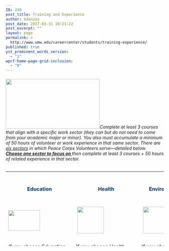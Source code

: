 ```yaml
---
ID: 240
post_title: Training and Experience
author: kdanzey
post_date: 2017-03-31 18:21:22
post_excerpt: ""
layout: page
permalink: >
  http://www.umw.edu/careercenter/students/training-experience/
published: true
yst_prominent_words_version:
  - "1"
wpcf-home-page-grid-inclusion:
  - "0"
---
```

<h6><a href="https://www.peacecorps.gov/volunteer/university-programs/peace-corps-prep/"><img class="alignnone size-medium wp-image-235" src="http://www.umw.edu/careercenter/wp-content/uploads/sites/41/2017/03/PeaceCorpsPrep-1-300x159.jpg" alt="" width="300" height="159" /></a>Complete at least 3 courses that align with a specific work sector (they can but do not need to come from your academic major or minor). You also must accumulate a minimum of 50 hours of volunteer or work experience in that same sector. There are <u>six sectors</u> in which Peace Corps Volunteers serve—detailed below. <b><u>Choose one sector to focus on </u></b>then complete at least 3 courses + 50 hours of related experience in that sector.</h6>
<table style="height: 238px" width="1653">
<tbody>
<tr>
<td style="text-align: center" width="116">
<h4><strong><span style="color: #003366">Education</span></strong></h4>
</td>
<td style="text-align: center" width="101">
<h4><strong><span style="color: #003366"> Health</span></strong></h4>
</td>
<td style="text-align: center" width="101">
<h4><strong><span style="color: #003366"> Environment</span></strong></h4>
</td>
<td style="text-align: center" width="101">
<h4><strong><span style="color: #003366">Agriculture</span></strong></h4>
</td>
<td style="text-align: center" width="101">
<h4><span style="color: #003366"><strong>Youth in Development</strong></span></h4>
</td>
<td style="text-align: center" width="101">
<h4><span style="color: #003366"><strong>Community Economic Development</strong></span></h4>
</td>
</tr>
<tr>
<td width="116"><img class="size-full wp-image-248 aligncenter" src="http://www.umw.edu/careercenter/wp-content/uploads/sites/41/2017/03/R1.png" alt="" width="101" height="66" /></td>
<td width="101"> <img class="size-full wp-image-250 aligncenter" src="http://www.umw.edu/careercenter/wp-content/uploads/sites/41/2017/03/R3.png" alt="" width="85" height="85" /></td>
<td width="101"> <img class="size-full wp-image-252 aligncenter" src="http://www.umw.edu/careercenter/wp-content/uploads/sites/41/2017/03/R5.png" alt="" width="85" height="85" /></td>
<td width="101"> <img class="size-full wp-image-249 aligncenter" src="http://www.umw.edu/careercenter/wp-content/uploads/sites/41/2017/03/R2.png" alt="" width="85" height="85" /></td>
<td width="101"> <img class="size-full wp-image-251 aligncenter" src="http://www.umw.edu/careercenter/wp-content/uploads/sites/41/2017/03/R4.png" alt="" width="85" height="85" /></td>
<td width="101"> <img class="size-full wp-image-253 aligncenter" src="http://www.umw.edu/careercenter/wp-content/uploads/sites/41/2017/03/R6.png" alt="" width="85" height="85" /></td>
</tr>
<tr>
<td style="vertical-align: top">
<h6 style="text-align: left"><i><u>If you choose Education, take 3 courses from one of the following areas</u></i><i>:</i></h6>
<h6>Education</h6>
<h6> English</h6>
<h6> Linguistics</h6>
<h6> Computer Science</h6>
<h6>Chemistry</h6>
<h5><i><u>Recommended courses</u></i><i>:
</i></h5>
<ul>
 	<li>
<h6><u>EDUC 371 &amp; 373 – Language Development and Literacy Instruction (Primary/Intermediate)</u></h6>
</li>
 	<li>
<h6><u>EDUC 454 – The Teaching of Foreign Language</u></h6>
</li>
 	<li>
<h6><u>EDUC 455 – The Teaching of Mathematics and Computer Science</u></h6>
</li>
 	<li>
<h6><u>EDUC 458 – The Teaching of Sciences</u></h6>
</li>
 	<li>
<h6><u>ENGL 399 – Community Service Learning</u></h6>
</li>
 	<li>
<h6><u>LING 101 – Introduction to Linguistics</u></h6>
</li>
 	<li>
<h6><u>LING 301 – Introduction to Psycholinguistics</u></h6>
</li>
 	<li>
<h6><u>LING 302 – Introduction to Sociolinguistics and Anthropological   Linguistics</u></h6>
</li>
 	<li>
<h6><u>CPSC 310 – Computer Information Systems</u></h6>
</li>
 	<li>
<h6><u>CPSC 420 – Modeling and Simulation</u></h6>
</li>
 	<li>
<h6><u>CHEM 105 &amp; 106 – Chemistry and Society with Laboratory</u></h6>
</li>
 	<li>
<h6><u>CHEM 493 – Chemical Outreach</u></h6>
</li>
</ul>
<h5><i></i><i><u>And build 50 hours of </u></i><b><i><u>related </u></i></b><i><u>field experience through an activity such as</u></i><i>:</i></h5>
<ul>
 	<li>
<h6>Participating in one or more of several regional service opportunities such as (1) local programs for underserved populations at Stafford Junction, Heritage Park, or Bragg Hill, or (2) Catholic Charities Refugee Services.</h6>
</li>
 	<li>
<h6>Completing an internship at one of the many organizations and agencies in the Greater Fredericksburg region such as (1) Bundle of Joy Child Development, (2) the Virginia Museum of Fine Arts, (3) the Smithsonian National Education Outreach program, (4) or completing a supervised practicum experience through the College of Education.</h6>
</li>
 	<li>
<h6>Participating in a UMW Abroad program such as (1) Academic Latinoamericana – Quito, Ecuador, (2) CIEE Dakar, Senegal, (3) CIEE Gaborone, Botswana, or (4) Sol Education Abroad – Heredia, Costa Rica.</h6>
</li>
 	<li>
<h6>Teaching in one of these or a similar form: in a classroom, with a community outreach organization, or in a formal tutoring capacity.</h6>
</li>
 	<li>
<h6>The subject of the teaching may be English as a Foreign/Second Language, special education, drama, or a STEM subject.</h6>
</li>
</ul>
</td>
<td style="vertical-align: top">
<h6><i><u>If you choose Health, take three courses from one of the following areas</u></i><i>:</i></h6>
<h6>Biology</h6>
<h6>Economics</h6>
<h6>Sociology</h6>
<h6>Nursing</h6>
<h5><i><u>Recommended courses:</u></i></h5>
<ul>
 	<li>
<h6><i><u>BIOL 384 – Human Anatomy </u></i></h6>
</li>
 	<li>
<h6><i><u>BIOL 385 – Human Physiology</u></i></h6>
</li>
 	<li>
<h6><i><u>BIOL 391 – Immunology</u></i></h6>
</li>
 	<li>
<h6><i><u>BIOL 440 – Biology of Cancer</u></i></h6>
</li>
 	<li>
<h6><i><u>ECON 332 – Economics of Health</u></i></h6>
</li>
 	<li>
<h6><i><u>SOCG 320 – Food Justice</u></i></h6>
</li>
 	<li>
<h6><i><u>SOCG 334 – Medical Sociology</u></i></h6>
</li>
 	<li>
<h6><i><u>SOCG 335 – Global Perspectives on Health and Illness</u></i></h6>
</li>
</ul>
<h5 class="wysiwyg-text-align-left"><u> </u><i><u>And build 50 hours of </u></i><b><i><u>related </u></i></b><i><u>field experience through an activity such as</u></i><i>:</i></h5>
<ul>
 	<li>
<h6>Volunteer or work experience in such areas as HIV/AIDS outreach, hospice, family   planning counseling, emergency medical technician (EMT) or CPR teaching/certification, maternal health, and hands-­‐on caregiving in a hospital, clinic, or lab technician setting</h6>
</li>
 	<li>
<h6>Counseling or teaching in health subjects</h6>
</li>
 	<li>
<h6>Working as a resident advisor in a dormitory, as a peer nutritionist, or as a sexually transmitted infections counselor</h6>
</li>
 	<li>
<h6>Significant experience in mechanical repairs, construction, carpentry, masonry, plumbing, hydrology, or set design</h6>
</li>
 	<li>
<h6>Participating in regional service opportunities such as those at (1) the Moss Free Clinic, Mary Washington Hospital, or the Spotsylvania Medical Center, (2) Fredericksburg Area HIV/AIDS Support Services (FAHASS), or serving as a volunteer EMT at a local Fire and Rescue Unit.</h6>
</li>
 	<li>
<h6>Completing an internship at one of the many organizations and agencies in the Greater Fredericksburg region such as (1) the Virginia Department of Health, (2) Community of Hope, (3) the U.S. Department of Health and Human Services.</h6>
</li>
 	<li>
<h6>Participating in a UMW Abroad Program such as (1) CIEE Dakar, Senegal, (2) CIEE Monteverde, Costa Rica, (3) CIEE Gaborone, Botswana, (4) KEI Bangkok, Thailand, (5) SIT China: Community Health and Traditional Chinese Medicine, (6) SIT Jordan: Refugees, Health and Humanitarian Action, or (7) SIT Madagascar: Traditional Medicine and Healthcare Systems.</h6>
</li>
</ul>
</td>
<td style="vertical-align: top">
<h6><em><u>If you choose Environment, take three courses from one of the following areas</u></em><em>:</em></h6>
<h6>Biology</h6>
<h6>Economics</h6>
<h6>Earth and Environmental Science</h6>
<h6>Geology</h6>
<h6>Philosophy</h6>
<h6>Sociology</h6>
<h5><em><u>Recommended courses</u></em><em>:</em></h5>
<ul>
 	<li>
<h6><em><u>BIOL 231 – Botany</u></em></h6>
</li>
 	<li>
<h6><em><u>BIOL 424 – Tropical Ecology</u></em></h6>
</li>
 	<li>
<h6><em><u>BIOL 428 – Conservation Biology</u></em></h6>
</li>
 	<li>
<h6><em><u>ECON 331 – Environmental and Resource Economics</u></em></h6>
</li>
 	<li>
<h6><em><u>ECON 351 – Poverty, Affluence, and Equality</u></em></h6>
</li>
 	<li>
<h6><em><u>EESC 230 – Global Environmental Problems</u></em></h6>
</li>
 	<li>
<h6><em><u>EESC 240 – Field Methods in Environmental Science and Geology</u></em></h6>
</li>
 	<li>
<h6><em><u>EESC 322 – Aquatic Ecology</u></em></h6>
</li>
 	<li>
<h6><em><u>EESC 325 – Environmental Geochemistry</u></em></h6>
</li>
 	<li>
<h6><em><u>EESC 326 – Pollution Prevention Planning</u></em></h6>
</li>
 	<li>
<h6><em><u>EESC 340 – Energy Resources and Technology</u></em></h6>
</li>
 	<li>
<h6><em><u>PHIL 330 – Environmental Ethics</u></em></h6>
</li>
 	<li>
<h6><em><u>PHIL 430 – Ethics, Environment, and Sustainability</u></em></h6>
</li>
 	<li>
<h6><em><u>SOCG 354 – Environmental Sociology</u></em></h6>
</li>
</ul>
<h5><u> </u><em><u>And build 50 hours of <strong>related </strong>field experience through an activity such as</u></em><em>:</em></h5>
<ul>
 	<li>
<h6>Educating the public on environmental or conservation issues, or working on environmental campaigns</h6>
</li>
 	<li>
<h6>Conducting biological surveys of plants or animals</h6>
</li>
 	<li>
<h6>Investigating an environmental issue through an independent research project</h6>
</li>
 	<li>
<h6>Gardening, farming, nursery management, organic or low-­‐input vegetable production, or landscaping</h6>
</li>
 	<li>
<h6>Providing technical assistance and training in natural resource management</h6>
</li>
 	<li>
<h6>Participating in regional service opportunities such as (1) Friends of the Rappahannock,(2) Downtown Greens, and (3) campus sustainability projects coordinated by the President’s Council for Sustainability.</h6>
</li>
</ul>
<ul>
 	<li>
<h6>Completing an internship at one of the many organizations and agencies in the Greater Fredericksburg region such as (1) Environment Virginia, (2) Northern Virginia Soil andWater Conservation District, (3) Lake Anna State Park, (4) Friends of the Rappahannock,(5) Tree Fredericksburg, (6) The Sierra Club.</h6>
</li>
</ul>
<ul>
 	<li>
<h6>Participating in a UMW Abroad Program such as (1) CIEE Dakar, Senegal, (2) CIEE Gaborone, Botswana, (3) IES Galapagos Islands, Ecuador, (4) KEI Bangkok, Thailand, (5) SIT Ecuador: Comparative Ecology and Conservation, (6) SIT Madagascar: Biodiversity and Natural Resource Management, (7) SIT Mongolia: Geopolitics and the Environment,(8) SIT Panama: Tropical Ecology, Marine Ecosystems, &amp; Biodiversity Conservation, (9) SIT Panama: Tropical Ecology, Marine Ecosystems, and Biodiversity Conservation, (10), SIT Tanzania-­‐Zanzibar: Coastal Ecology &amp; Natural Resource Management, or (11) SIT Tanzania: Wildlife Conservation and Political Ecology.</h6>
</li>
</ul>
</td>
<td style="vertical-align: top">
<h6><em><u>If you choose Agriculture, take three courses from one of the following areas</u></em><em>:</em></h6>
<h6>Biology or Earth and Environmental Science</h6>
<h5><em><u>Recommended courses</u></em><em>:</em></h5>
<ul>
 	<li>
<h6><em><u>BIOL 231 – Botany</u></em></h6>
</li>
 	<li>
<h6><em><u>BIOL 311 – Plant Ecology</u></em></h6>
</li>
 	<li>
<h6><em><u>BIOL 312 – Plant Physiology</u></em></h6>
</li>
 	<li>
<h6><em><u>BIOL 323 – Entomology</u></em></h6>
</li>
 	<li>
<h6><em><u>EESC 230 – Global Environmental Problems</u></em></h6>
</li>
 	<li>
<h6><em><u>EESC 307 – Environmental Soil Science</u></em></h6>
</li>
 	<li>
<h6><em><u>EESC 315 – Hydrogeology</u></em></h6>
</li>
 	<li>
<h6><em><u>EESC 325 – Environmental Geochemistry</u></em></h6>
</li>
</ul>
<h5><em><u>And build 50 hours of <strong>related </strong>field experience through an activity such as</u></em><em>:</em></h5>
<ul>
 	<li>
<h6>Working with a large-­‐scale or family-­‐run business involving vegetable gardening, farming, nursery work, tree planting or care, urban forestry, landscaping, livestock care and management, or fish cultivation and     production</h6>
</li>
 	<li>
<h6>Teaching or tutoring the public in environmental or agricultural issues/activities</h6>
</li>
 	<li>
<h6>Working on the business management or marketing side of a commercial farm</h6>
</li>
 	<li>
<h6>Participating in regional service opportunities such as (1) Tree Fredericksburg, (2) Braehead Farm, and (3) the Virginia Cooperative Extension (in Spotsylvania or Stafford counties).</h6>
</li>
 	<li>
<h6>Completing an internship at one of the many organizations and agencies in the Greater Fredericksburg region such as (1) the United States Department of Agriculture, (2) the Arcadia Center for Sustainable Food an Agriculture, (3) the Good Turn Earth Company,(4) Northern Virginia Soil and Water Conservation District.</h6>
</li>
</ul>
<ul>
 	<li>
<h6>Participating in a UMW Abroad Program such as (1) CIEE Gaborone, Botswana, (2) SIT IHP: Rethinking Food Security: People, Agriculture, and Politics, (3) CIEE Monteverde, Costa Rica</h6>
</li>
 	<li>
<h6>Teaching in one of these or a similar form: in a classroom, with a community outreach organization, or in a formal tutoring capacity</h6>
<ul>
 	<li>
<h6>The subject of the teaching may be English as a Foreign/Second Language, special education, drama, or a STEM subject</h6>
</li>
</ul>
</li>
</ul>
</td>
<td style="vertical-align: top">
<h6><em><u>If you choose Youth in Development, take three courses from one of the following areas</u></em><em>:</em></h6>
<h6>Psychology or Sociology</h6>
<h5><em><u>Recommended courses</u></em><em>:</em></h5>
<ul>
 	<li>
<h6><em><u>PSYC 331 – Developmental Psychology: The Infant and Child</u></em></h6>
</li>
 	<li>
<h6><em><u>PSYC 332 – Developmental Psychology: The Adolescent and Adult</u></em></h6>
</li>
 	<li>
<h6><em><u>PSYC 347 – Psychology of Men</u></em></h6>
</li>
 	<li>
<h6><em><u>PSYC 350 – Psychology of women</u></em></h6>
</li>
 	<li>
<h6><em><u>SOCG 301 – Evolution and Social Behavior</u></em></h6>
</li>
 	<li>
<h6><em><u>SOCG 351 – Juvenile Delinquency</u></em></h6>
</li>
</ul>
<h5><em><u>And build 50 hours of <strong>related </strong>field experience through an activity such as</u></em><em>:</em></h5>
<ul>
 	<li>
<h6>Teaching or counseling in at-­‐risk youth programs</h6>
</li>
 	<li>
<h6>Activities that involve planning, organizing, assessing community needs, counseling, and leadership, in areas such as education, youth development, health and HIV/AIDS, the environment, and/or business</h6>
</li>
 	<li>
<h6>Participating in regional service opportunities such as (1) UMW’s James Farmer Scholars Program, (2) Young Women Leaders Program, (3) Hope House or Thurman Brisben Center, (4) Catholic Charities Refugee</h6>
</li>
 	<li>
<h6>Completing an internship at one of the many organizations and agencies in the Greater Fredericksburg region such as Rappahannock Big Brothers, Big Sisters or the Boys and Girls Clubs of</h6>
</li>
 	<li>
<h6>Participating in a UMW Abroad Program such as: (1) CIEE Dakar, Senegal, (2) SIT Nicaragua: Youth Culture, Literacy, and Media, or (3) SIT Samoa: Pacific Communities and Social Change.</h6>
</li>
</ul>
</td>
<td style="vertical-align: top">
<h6 style="text-align: left"><em><u>If you choose Community Economic Dev., take three courses from one of the following areas</u></em><em>:</em></h6>
<h6>Accounting</h6>
<h6>Business</h6>
<h6>Economics</h6>
<h6>Geography</h6>
<h6>Management</h6>
<h6>Management Information Systems</h6>
<h6>Marketing</h6>
<h6>Sociology</h6>
<h6>Computer Science and related majors</h6>
<h6>Geography</h6>
<h5><em><u>Recommended courses</u></em><em>:</em></h5>
<ul>
 	<li>
<h6><em><u>ACCT 101 &amp; 102 – Principles of Accounting I &amp; II or ACCT 110 Intensive Principles of Accounting</u></em></h6>
</li>
 	<li>
<h6><em><u>ACCT 301 &amp; 302 – Intermediate Accounting I &amp; II</u></em></h6>
</li>
 	<li>
<h6><em><u>ACCT 304 – Cost Managerial Accounting</u></em></h6>
</li>
 	<li>
<h6><em><u>ACCT 401 – Accounting Information Systems</u></em></h6>
</li>
 	<li>
<h6><em><u>ACC</u></em><em><u>T</u></em> <em><u>42</u></em><em><u>0</u></em> <em><u>–</u></em> <em><u>Go</u></em><em><u>ver</u></em><em><u>n</u></em><em><u>m</u></em><em><u>e</u></em><em><u>n</u></em><em><u>t</u></em><em><u>a</u></em><em><u>l</u></em> <em><u>an</u></em><em><u>d</u></em> <em><u>No</u></em><em><u>t</u></em><em><u>-­‐</u></em><em><u>f</u></em><em><u>o</u></em><em><u>r</u></em><em><u>-­‐</u></em><em><u>P</u></em><em><u>r</u></em><em><u>o</u></em><em><u>f</u></em><em><u>it</u></em> <em><u>A</u></em><em><u>cc</u></em><em><u>oun</u></em><em><u>t</u></em><em><u>ing</u></em></h6>
</li>
 	<li>
<h6><em><u>BUAD 473 – Environment of International Business</u></em></h6>
</li>
 	<li>
<h6><em><u>E</u></em><em><u>CO</u></em><em><u>N</u></em> <em><u>32</u></em><em><u>4</u></em> <em><u>–</u></em> <em><u>Econo</u></em><em><u>m</u></em><em><u>ics</u></em> <em><u>o</u></em><em><u>f</u></em> <em><u>Ph</u></em><em><u>ilanthropy</u></em> <em><u>an</u></em><em><u>d</u></em> <em><u>th</u></em><em><u>e</u></em> <em><u>N</u></em><em><u>o</u></em><em><u>n</u></em><em><u>-­‐</u></em><em><u>P</u></em><em><u>r</u></em><em><u>o</u></em><em><u>f</u></em><em><u>it</u></em> <em><u>Sect</u></em><em><u>o</u></em><em><u>r</u></em></h6>
</li>
 	<li>
<h6><em><u>ECON 381 – Microfinance for Development</u></em></h6>
</li>
 	<li>
<h6><em><u>ECON 384 – Economic Development</u></em></h6>
</li>
 	<li>
<h6><em><u>FINC 301 – Principles of Finance</u></em></h6>
</li>
 	<li>
<h6><em><u>FINC 430 – Financial Modeling</u></em></h6>
</li>
 	<li>
<h6><em><u>GEOG 236 – Globalization and Local Development</u></em></h6>
</li>
 	<li>
<h6><em><u>GEOG 250 – Introduction to Geographic Information Systems and Cartography</u></em></h6>
</li>
 	<li>
<h6><em><u>GEOG 339 – Geography and Development</u></em></h6>
</li>
 	<li>
<h6><em><u>GEOG 340 – Remote Sensing and Air Photo Interpretation</u></em></h6>
</li>
 	<li>
<h6><em><u>GEOG 355 – Mobile Geographic Information Systems and Global Positioning Systems</u></em></h6>
</li>
 	<li>
<h6><em><u>MGMT 300 – Principles of Management</u></em></h6>
</li>
 	<li>
<h6><em><u>MGMT 346 – Human Resource Management</u></em></h6>
</li>
 	<li>
<h6><em><u>MGMT 421 – Entrepreneurial Venture Creation</u></em></h6>
</li>
 	<li>
<h6><em><u>MIST 201 – Management Information Systems and Applications</u></em></h6>
</li>
 	<li>
<h6><em><u>MIST 301 – Principles of Knowledge Management</u></em></h6>
</li>
 	<li>
<h6><em><u>MKTG 301 – Principles of Marketing</u></em></h6>
</li>
 	<li>
<h6><em><u>MKTG 401 – Marketing Research</u></em></h6>
</li>
 	<li>
<h6><em><u>MKTG 460 – International Marketing</u></em></h6>
</li>
 	<li>
<h6><em><u>SOCG 404 – Global Inequality and Development</u></em></h6>
</li>
</ul>
<h6><em> </em></h6>
<h5><em><u>And build 50 hours of <strong>related </strong>field experience through an activity such as</u></em><em>:</em></h5>
<ul>
 	<li>
<h6>Working with businesses, organizations, or cooperatives in accounting, finance, microfinance, management, project management, budgeting, or marketing</h6>
</li>
</ul>
<h6></h6>
<ul>
 	<li>
<h6>Starting and running your own business or other entrepreneurial activity</h6>
</li>
 	<li>
<h6>Training others in computer literacy, maintenance, and repair</h6>
</li>
 	<li>
<h6>Website design or online marketing</h6>
</li>
 	<li>
<h6>Founding or leading a community-­‐ or school-­‐based organization</h6>
</li>
 	<li>
<h6>Participating in regional service opportunities or completing an internship such as at the Small Business Development Center or the Fredericksburg Regional Chamber of Commerce.</h6>
</li>
 	<li>
<h6>Participating in a UMW Abroad Program such as (1) CIEE University of Botswana – Gaborone, Botswana, (2) CIEE Dakar, Senegal, (3) SIT Jordan: Modernization and Social Change, (4) SIT Madagascar: Urbanization and Rural Development, (5) SIT Nepal: Development and Social Change, (6) SIT Peru: Indigenous Peoples and Globalization, (6) SIT Samoa: Pacific Communities and Social Change, or (7) SIT Uganda: Development Studies,</h6>
</li>
 	<li>
<h6><em>Nearly two-­‐thirds of Peace Corps Volunteers serve in Education or Health. Coursework and meaningful experience in one of these areas—especially teaching English as a second/foreign language—produce some of the strongest candidates.</em></h6>
</li>
</ul>
</td>
</tr>
</tbody>
</table>
&nbsp;